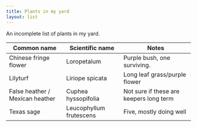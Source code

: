 ```yaml
---
title: Plants in my yard
layout: list
---
```


An incomplete list of plants in my yard.

| Common name | Scientific name | Notes |
|-------------|-----------------|-------|
| Chinese fringe flower | Loropetalum | Purple bush, one surviving. |
| Lilyturf | Liriope spicata | Long leaf grass/purple flower |
| False heather / Mexican heather | Cuphea hyssopifolia | Not sure if these are keepers long term |
| Texas sage |  Leucophyllum frutescens | Five, mostly doing well |
